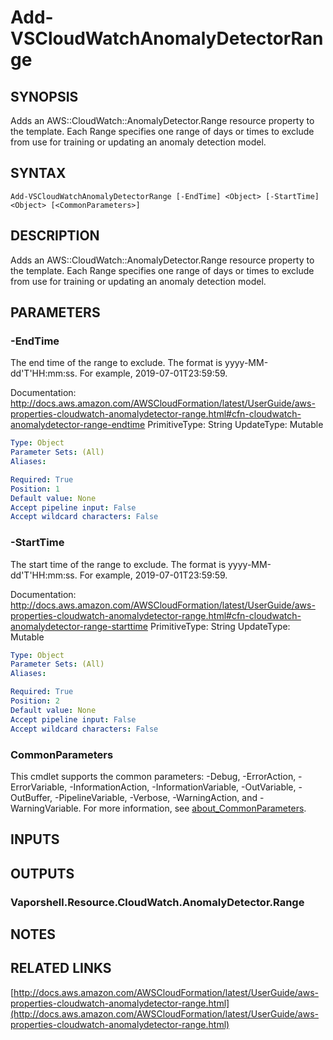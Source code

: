 # Add-VSCloudWatchAnomalyDetectorRange

## SYNOPSIS
Adds an AWS::CloudWatch::AnomalyDetector.Range resource property to the template.
Each Range specifies one range of days or times to exclude from use for training or updating an anomaly detection model.

## SYNTAX

```
Add-VSCloudWatchAnomalyDetectorRange [-EndTime] <Object> [-StartTime] <Object> [<CommonParameters>]
```

## DESCRIPTION
Adds an AWS::CloudWatch::AnomalyDetector.Range resource property to the template.
Each Range specifies one range of days or times to exclude from use for training or updating an anomaly detection model.

## PARAMETERS

### -EndTime
The end time of the range to exclude.
The format is yyyy-MM-dd'T'HH:mm:ss.
For example, 2019-07-01T23:59:59.

Documentation: http://docs.aws.amazon.com/AWSCloudFormation/latest/UserGuide/aws-properties-cloudwatch-anomalydetector-range.html#cfn-cloudwatch-anomalydetector-range-endtime
PrimitiveType: String
UpdateType: Mutable

```yaml
Type: Object
Parameter Sets: (All)
Aliases:

Required: True
Position: 1
Default value: None
Accept pipeline input: False
Accept wildcard characters: False
```

### -StartTime
The start time of the range to exclude.
The format is yyyy-MM-dd'T'HH:mm:ss.
For example, 2019-07-01T23:59:59.

Documentation: http://docs.aws.amazon.com/AWSCloudFormation/latest/UserGuide/aws-properties-cloudwatch-anomalydetector-range.html#cfn-cloudwatch-anomalydetector-range-starttime
PrimitiveType: String
UpdateType: Mutable

```yaml
Type: Object
Parameter Sets: (All)
Aliases:

Required: True
Position: 2
Default value: None
Accept pipeline input: False
Accept wildcard characters: False
```

### CommonParameters
This cmdlet supports the common parameters: -Debug, -ErrorAction, -ErrorVariable, -InformationAction, -InformationVariable, -OutVariable, -OutBuffer, -PipelineVariable, -Verbose, -WarningAction, and -WarningVariable. For more information, see [about_CommonParameters](http://go.microsoft.com/fwlink/?LinkID=113216).

## INPUTS

## OUTPUTS

### Vaporshell.Resource.CloudWatch.AnomalyDetector.Range
## NOTES

## RELATED LINKS

[http://docs.aws.amazon.com/AWSCloudFormation/latest/UserGuide/aws-properties-cloudwatch-anomalydetector-range.html](http://docs.aws.amazon.com/AWSCloudFormation/latest/UserGuide/aws-properties-cloudwatch-anomalydetector-range.html)

